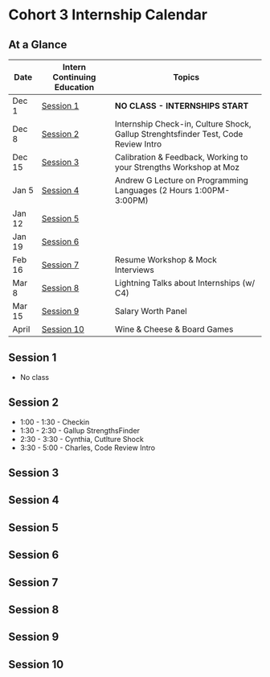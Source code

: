 # Cohort 3 Internship Calendar

## At a Glance

Date    | Intern Continuing Education         | Topics
--------|-------------------------------------|-----------------------------
Dec 1   | [Session 1](#session-1) | **NO CLASS - INTERNSHIPS START**
Dec 8   | [Session 2](#session-2)   | Internship Check-in, Culture Shock, Gallup Strenghtsfinder Test, Code Review Intro
Dec 15  | [Session 3](#session-3)   | Calibration & Feedback, Working to your Strengths Workshop at Moz
Jan 5   | [Session 4](#session-4)   | Andrew G Lecture on Programming Languages (2 Hours 1:00PM-3:00PM)  
Jan 12  | [Session 5](#session-5)   |
Jan 19  | [Session 6](#session-6)   |
Feb 16  | [Session 7](#session-7)   | Resume Workshop & Mock Interviews
Mar 8   | [Session 8](#session-8)   | Lightning Talks about Internships (w/ C4)
Mar 15  | [Session 9](#session-9)   | Salary Worth Panel
April   | [Session 10](#session-10)   | Wine & Cheese & Board Games

## Session 1
- No class

## Session 2
- 1:00 - 1:30 - Checkin
- 1:30 - 2:30 - Gallup StrengthsFinder
- 2:30 - 3:30 - Cynthia, Cutlture Shock
- 3:30 - 5:00 - Charles, Code Review Intro

## Session 3

## Session 4

## Session 5

## Session 6

## Session 7

## Session 8

## Session 9

## Session 10


